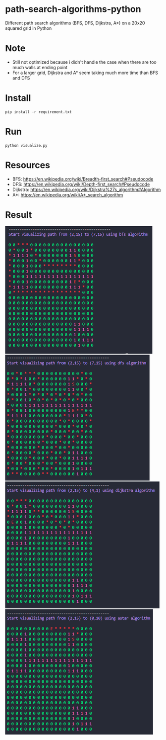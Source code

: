 # path-search-algorithms-python
Different path search algorithms (BFS, DFS, Dijkstra, A*) on a 20x20 squared grid in Python

# Note
- Still not optimized because i didn't handle the case when there are too much walls at ending point
- For a larger grid, Dijkstra and A* seem taking much more time than BFS and DFS

# Install

```
pip install -r requirement.txt
```

# Run

```
python visualize.py
```

# Resources
- BFS: https://en.wikipedia.org/wiki/Breadth-first_search#Pseudocode
- DFS: https://en.wikipedia.org/wiki/Depth-first_search#Pseudocode
- Dijkstra: https://en.wikipedia.org/wiki/Dijkstra%27s_algorithm#Algorithm
- A*: https://en.wikipedia.org/wiki/A*_search_algorithm

# Result

![bfs](results/bfs.PNG)
![dfs](results/dfs.PNG)
![dijkstra](results/dijkstra.PNG)
![astar](results/astar.PNG)
